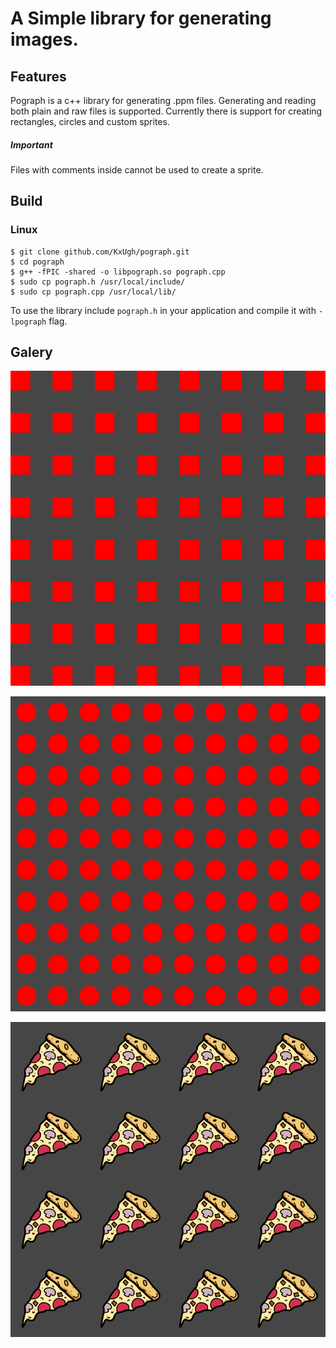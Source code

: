 # A Simple library for generating images.


## Features

Pograph is a c++ library for generating .ppm files.
Generating and reading both plain and raw files is supported.
Currently there is support for creating rectangles, circles and custom sprites.
##### Important
Files with comments inside cannot be used to create a sprite.

## Build

### Linux

```console
$ git clone github.com/KxUgh/pograph.git
$ cd pograph
$ g++ -fPIC -shared -o libpograph.so pograph.cpp
$ sudo cp pograph.h /usr/local/include/
$ sudo cp pograph.cpp /usr/local/lib/
```
To use the library include `pograph.h` in your application and compile it with `-lpograph` flag.

## Galery

![img](gallery/square_showcase.png)

![img](gallery/circle_showcase.png)

![img](gallery/sprite_showcase.png)